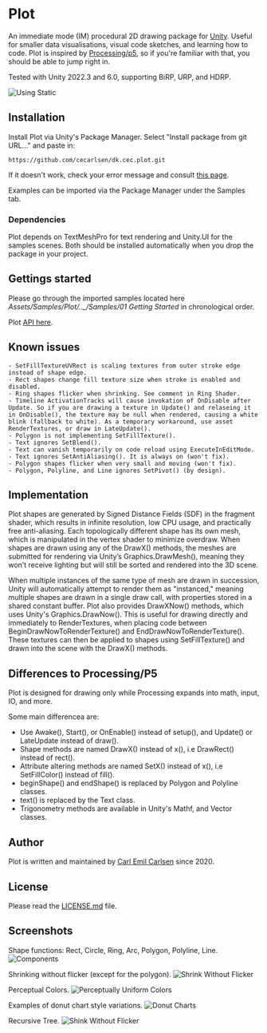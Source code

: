 
# Plot

An immediate mode (IM) procedural 2D drawing package for [Unity](https://unity.com). Useful for smaller data visualisations, visual code sketches, and learning how to code. Plot is inspired by [Processing/p5](https://processing.org), so if you're familiar with that, you should be able to jump right in.

Tested with Unity 2022.3 and 6.0, supporting BiRP, URP, and HDRP.

![Using Static](https://github.com/user-attachments/assets/605211a4-2810-49bf-a33c-02b264ba4915)


## Installation

Install Plot via Unity's Package Manager. Select "Install package from git URL..." and paste in:

	https://github.com/cecarlsen/dk.cec.plot.git

If it doesn't work, check your error message and consult [this page](https://docs.unity3d.com/6000.0/Documentation/Manual/upm-ui-giturl.html).

Examples can be imported via the Package Manager under the Samples tab. 

### Dependencies

Plot depends on TextMeshPro for text rendering and Unity.UI for the samples scenes. Both should be installed automatically when you drop the package in your project.


## Gettings started

Please go through the imported samples located here *Assets/Samples/Plot/_._._/Samples/01 Getting Started* in chronological order.

Plot [API here](https://cec.dk/plot/api.html).


## Known issues

	- SetFillTextureUVRect is scaling textures from outer stroke edge instead of shape edge.
	- Rect shapes change fill texture size when stroke is enabled and disabled.
	- Ring shapes flicker when shrinking. See comment in Ring Shader.
	- Timeline ActivationTracks will cause invokation of OnDisable after Update. So if you are drawing a texture in Update() and relaseing it in OnDisable(), the texture may be null when rendered, causing a white blink (fallback to white). As a temporary workaround, use asset RenderTextures, or draw in LateUpdate().
	- Polygon is not implementing SetFillTexture().
	- Text ignores SetBlend().
	- Text can vanish temporarily on code reload using ExecuteInEditMode.
	- Text ignores SetAntiAliasing(). It is always on (won't fix).
	- Polygon shapes flicker when very small and moving (won't fix).
	- Polygon, Polyline, and Line ignores SetPivot() (by design).


## Implementation

Plot shapes are generated by Signed Distance Fields (SDF) in the fragment shader, which results in infinite resolution, low CPU usage, and practically free anti-aliasing. Each topologically different shape has its own mesh, which is manipulated in the vertex shader to minimize overdraw. When shapes are drawn using any of the DrawX() methods, the meshes are submitted for rendering via Unity’s Graphics.DrawMesh(), meaning they won’t receive lighting but will still be sorted and rendered into the 3D scene.

When multiple instances of the same type of mesh are drawn in succession, Unity will automatically attempt to render them as "instanced," meaning multiple shapes are drawn in a single draw call, with properties stored in a shared constant buffer. Plot also provides DrawXNow() methods, which uses Unity's Graphics.DrawNow(). This is useful for drawing directly and immediately to RenderTextures, when placing code between BeginDrawNowToRenderTexture() and EndDrawNowToRenderTexture(). These textures can then be applied to shapes using SetFillTexture() and drawn into the scene with the DrawX() methods.


## Differences to Processing/P5

Plot is designed for drawing only while Processing expands into math, input, IO, and more.

Some main differencea are:
- Use Awake(), Start(), or OnEnable() instead of setup(), and Update() or LateUpdate instead of draw().
- Shape methods are named DrawX() instead of x(), i.e DrawRect() instead of rect().
- Attribute altering methods are named SetX() instead of x(), i.e SetFillColor() instead of fill().
- beginShape() and endShape() is replaced by Polygon and Polyline classes.
- text() is replaced by the Text class.
- Trigonometry methods are available in Unity's Mathf, and Vector classes.


## Author

Plot is written and maintained by [Carl Emil Carlsen](https://cec.dk) since 2020.


## License

Please read the [LICENSE.md](https://github.com/cecarlsen/dk.cec.plot/blob/main/LICENSE.md) file.


## Screenshots

Shape functions: Rect, Circle, Ring, Arc, Polygon, Polyline, Line.
![Components](https://github.com/user-attachments/assets/e2534cac-e30a-460e-97af-e8c8ee2c213d)

Shrinking without flicker (except for the polygon).
![Shrink Without Flicker](https://github.com/user-attachments/assets/43f7dc8a-fe3b-4956-b32f-c8b3affb0f44)

Perceptual Colors.
![Perceptually Uniform Colors](https://github.com/user-attachments/assets/abd7df86-be0d-4f75-81d3-3f3ea52aa27a)

Examples of donut chart style variations.
![Donut Charts](https://github.com/user-attachments/assets/81435328-fab2-4d63-9d56-42d483210e4f)

Recursive Tree.
![Shink Without Flicker](https://github.com/user-attachments/assets/bfadbb8a-2d61-4d7d-a3e8-f9bbd405fd6b)
